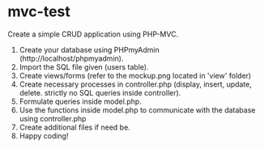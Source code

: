 mvc-test
========

Create a simple CRUD application using PHP-MVC.

1. Create your database using PHPmyAdmin (http://localhost/phpmyadmin).
2. Import the SQL file given (users table).
3. Create views/forms (refer to the mockup.png located in 'view' folder)
4. Create necessary processes in controller.php (display, insert, update, delete. strictly no SQL queries inside controller).
5. Formulate queries inside model.php.
6. Use the functions inside model.php to communicate with the database using controller.php
7. Create additional files if need be.
8. Happy coding!

